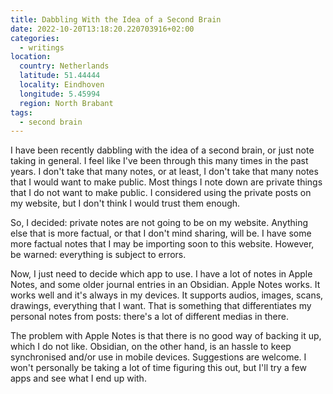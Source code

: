 ```yaml
---
title: Dabbling With the Idea of a Second Brain
date: 2022-10-20T13:18:20.220703916+02:00
categories:
  - writings
location:
  country: Netherlands
  latitude: 51.44444
  locality: Eindhoven
  longitude: 5.45994
  region: North Brabant
tags:
  - second brain
---
```


I have been recently dabbling with the idea of a second brain, or just note taking in general. I feel like I've been through this many times in the past years. I don't take that many notes, or at least, I don't take that many notes that I would want to make public. Most things I note down are private things that I do not want to make public. I considered using the private posts on my website, but I don't think I would trust them enough.

So, I decided: private notes are not going to be on my website. Anything else that is more factual, or that I don't mind sharing, will be. I have some more factual notes that I may be importing soon to this website. However, be warned: everything is subject to errors.

Now, I just need to decide which app to use. I have a lot of notes in Apple Notes, and some older journal entries in an Obsidian. Apple Notes works. It works well and it's always in my devices. It supports audios, images, scans, drawings, everything that I want. That is something that differentiates my personal notes from posts: there's a lot of different medias in there.

The problem with Apple Notes is that there is no good way of backing it up, which I do not like. Obsidian, on the other hand, is an hassle to keep synchronised and/or use in mobile devices. Suggestions are welcome. I won't personally be taking a lot of time figuring this out, but I'll try a few apps and see what I end up with.
